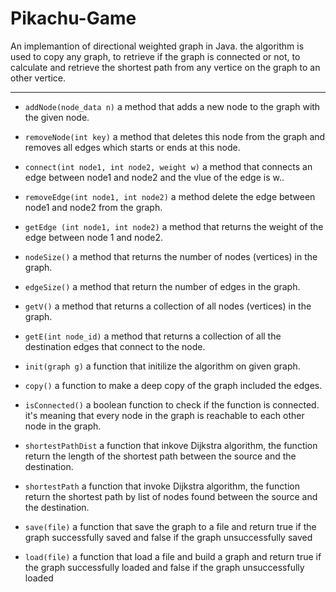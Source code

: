 # Pikachu-Game

An implemantion of directional weighted graph in Java. 
the algorithm is used to copy any graph, to retrieve if the graph is connected or not, to calculate and retrieve the shortest path from any vertice on the graph to an other vertice.

*****************************************************************************************************

* `addNode(node_data n)` a method that adds a new node to the graph with the given node.

* `removeNode(int key)` a method that deletes this node from the graph and removes all edges which starts or ends at this node.

* `connect(int node1, int node2, weight w)` a method that connects an edge between node1 and node2 and the vlue of the edge is w..

* `removeEdge(int node1, int node2)` a method delete the edge between node1 and node2 from the graph.

* `getEdge (int node1, int node2)` a method that returns the weight of the edge between node 1 and node2.

* `nodeSize()` a method  that returns the number of nodes (vertices) in the graph.

* `edgeSize()` a method that return the number of edges in the graph.

* `getV()` a method that returns a collection of all nodes (vertices) in the graph.

* `getE(int node_id)` a method that returns a collection of all the destination edges that connect to the node.


* `init(graph g)` a function that initilize the algorithm on given graph.

* `copy()` a function to make a deep copy of the graph included the edges.

* `isConnected()` a boolean function to check if the function is connected. it's meaning that every node in the graph is reachable to each other node in the graph.

* `shortestPathDist`  a function that inkove Dijkstra algorithm, the function return the length of the shortest path between the source and the destination. 

* `shortestPath` a function that invoke Dijkstra algorithm, the function return the shortest path by list of nodes found between the source and the destination.

* `save(file)` a function that save the graph to a file and return true if the graph successfully saved and false if the graph unsuccessfully saved

* `load(file)` a function that load a file and build a graph and return true if the graph successfully loaded and false if the graph unsuccessfully loaded
